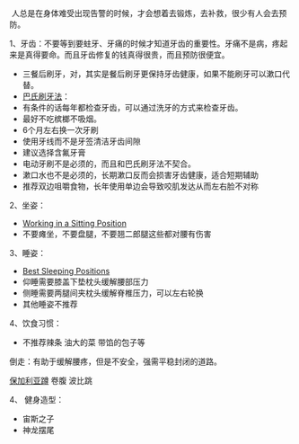  人总是在身体难受出现告警的时候，才会想着去锻炼，去补救，很少有人会去预防。


1、牙齿：不要等到要蛀牙、牙痛的时候才知道牙齿的重要性。牙痛不是病，疼起来是真得要命。而且牙齿修复的钱真得很贵，而且预防很便宜。
 * 三餐后刷牙，对，其实是餐后刷牙更保持牙齿健康，如果不能刷牙可以漱口代替。
 * [巴氏刷牙法](https://www.bilibili.com/video/BV1R14y1H7fr/)：
* 有条件的话每年都检查牙齿，可以通过洗牙的方式来检查牙齿。
* 最好不吃槟榔不吸烟。
* 6个月左右换一次牙刷
* 使用牙线而不是牙签清洁牙齿间隙
* 建议选择含氟牙膏
* 电动牙刷不是必须的，而且和巴氏刷牙法不契合。
* 漱口水也不是必须的，长期漱口反而会损害牙齿健康，适合短期辅助
* 推荐双边咀嚼食物，长年使用单边会导致咬肌发达从而左右脸不对称



2、坐姿：
* [Working in a Sitting Position](https://www.ccohs.ca/oshanswers/ergonomics/sitting/sitting_position.html) 
* 不要瘫坐，不要盘腿，不要翘二郎腿这些都对腰有伤害



3、睡姿：
* [Best Sleeping Positions](https://www.sleepfoundation.org/sleeping-positions)
* 仰睡需要膝盖下垫枕头缓解腰部压力
* 侧睡需要两腿间夹枕头缓解脊椎压力，可以左右轮换
* 其他睡姿不推荐




4、饮食习惯：
* 不推荐辣条   油大的菜 带馅的包子等



倒走：有助于缓解腰疼，但是不安全，强需平稳封闭的道路。

[ 保加利亚蹲](https://www.bilibili.com/video/BV1ai421X7c3/)
卷腹
波比跳


4、 健身造型：
* 宙斯之子
* 神龙摆尾